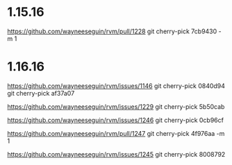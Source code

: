 # 1.15.16

https://github.com/wayneeseguin/rvm/pull/1228
git cherry-pick 7cb9430 -m 1

# 1.16.16

https://github.com/wayneeseguin/rvm/issues/1146
git cherry-pick 0840d94
git cherry-pick af37a07

https://github.com/wayneeseguin/rvm/issues/1229
git cherry-pick 5b50cab

https://github.com/wayneeseguin/rvm/issues/1246
git cherry-pick 0cb96cf

https://github.com/wayneeseguin/rvm/pull/1247
git cherry-pick 4f976aa -m 1

https://github.com/wayneeseguin/rvm/issues/1245
git cherry-pick 8008792
